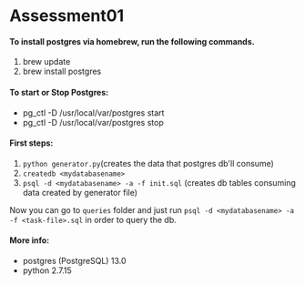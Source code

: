 # Assessment01

#### To install postgres via homebrew, run the following commands.
1. brew update
2. brew install postgres

#### To start or Stop Postgres:
- pg_ctl -D /usr/local/var/postgres start
- pg_ctl -D /usr/local/var/postgres stop

#### First steps:
1. `python generator.py`(creates the data that postgres db'll consume)
2. `createdb <mydatabasename>`
3. `psql -d <mydatabasename> -a -f init.sql` (creates db tables consuming data created by generator file)

Now you can go to `queries` folder and just run `psql -d <mydatabasename> -a -f <task-file>.sql` in order to query the db. 
  
#### More info:
- postgres (PostgreSQL) 13.0
- python 2.7.15
